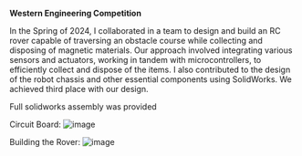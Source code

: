 **Western Engineering Competition**

 In the Spring of 2024, I collaborated in a team to design and build an RC rover capable of traversing an obstacle course while collecting and disposing of magnetic materials. Our approach involved integrating various sensors and actuators, working in tandem with microcontrollers, to efficiently collect and dispose of the items. I also contributed to the design of the robot chassis and other essential components using SolidWorks. We achieved third place with our design.

Full solidworks assembly was provided 

Circuit Board:
![image](https://github.com/user-attachments/assets/973b3f14-25c1-432e-8a3f-0fdf0e6337a3)


 Building the Rover:
 ![image](https://github.com/user-attachments/assets/0db44a9d-95c2-492a-bbcb-b29400dc7252)

    
    
    
